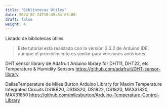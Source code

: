 ```yaml
---
title: "Bibliotecas Útiles"
date: 2024-02-24T10:49:34-03:00
draft: false
weight: 4
---
```


Listado de bibliotecas útiles
<!--more-->
> Este tutorial está realizado con la versión 2.3.2 de Arduino IDE, aunque el procedimiento es similar para versiones anteriores.

DHT sensor library de Adafruit
Arduino library for DHT11, DHT22, etc Temperature & Humidity Sensors
https://github.com/adafruit/DHT-sensor-library

DallasTemperature de Miles Burton
Arduino Library for Maxim Temperature Integrated Circuits
DS18B20, DS18S20, DS1822, DS1820, MAX31820, MAX31850
https://github.com/milesburton/Arduino-Temperature-Control-Library